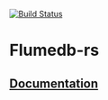 [![Build Status](https://travis-ci.com/sunrise-choir/flumedb-rs.svg?branch=master)](https://travis-ci.com/sunrise-choir/flumedb-rs)
# Flumedb-rs

## [Documentation](http://sunrise-choir.github.io/flumedb-rs/flumedb/)
